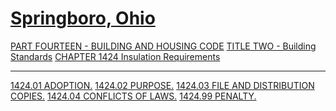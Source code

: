 [Springboro, Ohio](indexee20.html)
==================================

[PART FOURTEEN - BUILDING AND HOUSING CODE](561ca412.html) [TITLE TWO -
Building Standards](5638a412.html) [CHAPTER 1424 Insulation
Requirements](56d1a412.html)

* * * * *

[1424.01 ADOPTION.](56dda412.html) [1424.02 PURPOSE.](56e1a412.html)
[1424.03 FILE AND DISTRIBUTION COPIES.](56e5a412.html) [1424.04
CONFLICTS OF LAWS.](56e9a412.html) [1424.99 PENALTY.](56f1a412.html)
